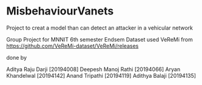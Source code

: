 # MisbehaviourVanets

Project to creat a model than can detect an attacker in a vehicular network


Group Project for MNNIT 6th semester Endsem
Dataset used VeReMi from https://github.com/VeReMi-dataset/VeReMi/releases

done by

Aditya Raju Darji [20194008]
Deepesh Manoj Rathi [20194066]
Aryan Khandelwal [20194142]
Anand Tripathi [20194119]
Adithya Balaji [20194135] 

